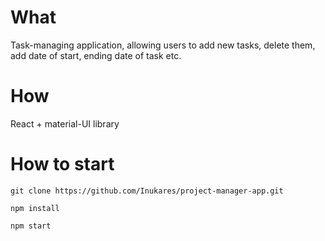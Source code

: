# What
Task-managing application, allowing users to add new tasks, delete them, add date of start, ending date of task etc.

# How
React + material-UI library

# How to start
`git clone https://github.com/Inukares/project-manager-app.git`

`npm install`

`npm start`
